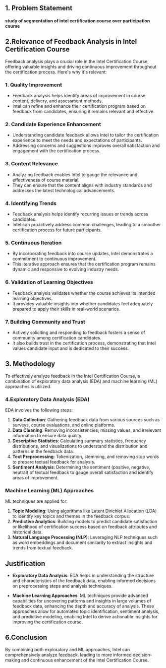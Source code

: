 ##   1. Problem Statement
#### study of segmentation of intel certification course over participation course

 ## 2.Relevance of Feedback Analysis in Intel Certification Course

Feedback analysis plays a crucial role in the Intel Certification Course, offering valuable insights and driving continuous improvement throughout the certification process. Here's why it's relevant:

### 1. **Quality Improvement**
   - Feedback analysis helps identify areas of improvement in course content, delivery, and assessment methods.
   - Intel can refine and enhance their certification program based on feedback from candidates, ensuring it remains relevant and effective.

### 2. **Candidate Experience Enhancement**
   - Understanding candidate feedback allows Intel to tailor the certification experience to meet the needs and expectations of participants.
   - Addressing concerns and suggestions improves overall satisfaction and engagement with the certification process.

### 3. **Content Relevance**
   - Analyzing feedback enables Intel to gauge the relevance and effectiveness of course material.
   - They can ensure that the content aligns with industry standards and addresses the latest technological advancements.

### 4. **Identifying Trends**
   - Feedback analysis helps identify recurring issues or trends across candidates.
   - Intel can proactively address common challenges, leading to a smoother certification process for future participants.

### 5. **Continuous Iteration**
   - By incorporating feedback into course updates, Intel demonstrates a commitment to continuous improvement.
   - This iterative approach ensures that the certification program remains dynamic and responsive to evolving industry needs.

### 6. **Validation of Learning Objectives**
   - Feedback analysis validates whether the course achieves its intended learning objectives.
   - It provides valuable insights into whether candidates feel adequately prepared to apply their skills in real-world scenarios.

### 7. **Building Community and Trust**
   - Actively soliciting and responding to feedback fosters a sense of community among certification candidates.
   - It also builds trust in the certification process, demonstrating that Intel values candidate input and is dedicated to their success.



 ## 3. Methodology

To effectively analyze feedback in the Intel Certification Course, a combination of exploratory data analysis (EDA) and machine learning (ML) approaches is utilized.

### 4.Exploratory Data Analysis (EDA)
EDA involves the following steps:
1. **Data Collection**: Gathering feedback data from various sources such as surveys, course evaluations, and online platforms.
2. **Data Cleaning**: Removing inconsistencies, missing values, and irrelevant information to ensure data quality.
3. **Descriptive Statistics**: Calculating summary statistics, frequency distributions, and visualizations to understand the distribution and patterns in the feedback data.
4. **Text Preprocessing**: Tokenization, stemming, and removing stop words to prepare textual feedback for analysis.
5. **Sentiment Analysis**: Determining the sentiment (positive, negative, neutral) of textual feedback to gauge overall satisfaction and identify areas of improvement.

### Machine Learning (ML) Approaches
ML techniques are applied for:
1. **Topic Modeling**: Using algorithms like Latent Dirichlet Allocation (LDA) to identify key topics and themes in the feedback corpus.
2. **Predictive Analytics**: Building models to predict candidate satisfaction or likelihood of certification success based on feedback attributes and historical data.
3. **Natural Language Processing (NLP)**: Leveraging NLP techniques such as word embeddings and document similarity to extract insights and trends from textual feedback.

## Justification

- **Exploratory Data Analysis**: EDA helps in understanding the structure and characteristics of the feedback data, enabling informed decisions on preprocessing steps and analysis techniques.
  
- **Machine Learning Approaches**: ML techniques provide advanced capabilities for uncovering patterns and insights in large volumes of feedback data, enhancing the depth and accuracy of analysis. These approaches allow for automated topic identification, sentiment analysis, and predictive modeling, enabling Intel to derive actionable insights for improving the certification course.
## 6.Conclusion
By combining both exploratory and ML approaches, Intel can comprehensively analyze feedback, leading to more informed decision-making and continuous enhancement of the Intel Certification Course.

